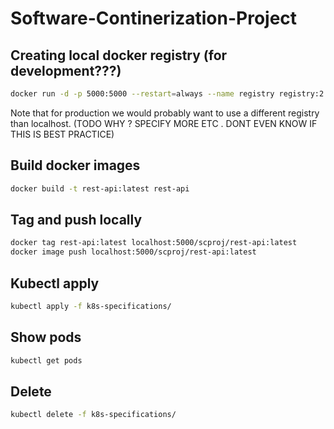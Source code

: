 # Software-Continerization-Project

## Creating local docker registry (for development???)
```bash
docker run -d -p 5000:5000 --restart=always --name registry registry:2
```

Note that for production we would probably want to use a different registry than localhost. (TODO WHY ? SPECIFY MORE ETC . DONT EVEN KNOW IF THIS IS BEST PRACTICE)


## Build docker images
```bash
docker build -t rest-api:latest rest-api
```

## Tag and push locally
```bash
docker tag rest-api:latest localhost:5000/scproj/rest-api:latest
docker image push localhost:5000/scproj/rest-api:latest
```

## Kubectl apply 
```bash
kubectl apply -f k8s-specifications/
```

## Show pods
```bash
kubectl get pods
```

## Delete
```bash
kubectl delete -f k8s-specifications/
```

